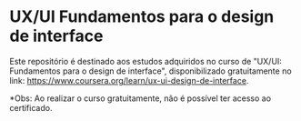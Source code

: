 # UX/UI Fundamentos para o design de interface
 
Este repositório é destinado aos estudos adquiridos no curso de "UX/UI: Fundamentos para o design de interface", disponibilizado gratuitamente no link: https://www.coursera.org/learn/ux-ui-design-de-interface. 

*Obs: Ao realizar o curso gratuitamente, não é possível ter acesso ao certificado. 
